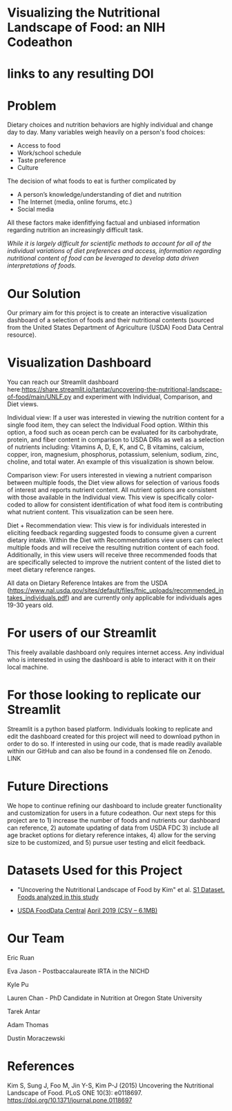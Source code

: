 # Visualizing the Nutritional Landscape of Food: an NIH Codeathon
# links to any resulting DOI


# Problem
Dietary choices and nutrition behaviors are highly individual and change day to day. Many variables weigh heavily on a person's food choices:
- Access to food
- Work/school schedule
- Taste preference
- Culture

The decision of what foods to eat is further complicated by
- A person’s knowledge/understanding of diet and nutrition
- The Internet (media, online forums, etc.)
- Social media

All these factors make idenfitfying factual and unbiased information regarding nutrition an increasingly difficult task.

*While it is largely difficult for scientific methods to account for all of the individual variations of diet preferences and access, information regarding nutritional content of food can be leveraged to develop data driven interpretations of foods.*

# Our Solution

Our primary aim for this project is to create an interactive visualization dashboard of a selection of foods and their nutritional contents (sourced from the United States Department of Agriculture (USDA) Food Data Central resource). 

# Visualization Dashboard

You can reach our Streamlit dashboard here:https://share.streamlit.io/tantar/uncovering-the-nutritional-landscape-of-food/main/UNLF.py and experiment with Individual, Comparison, and Diet views. 

Individual view: If a user was interested in viewing the nutrition content for a single food item, they can select the Individual Food option. Within this option, a food such as ocean perch can be evaluated for its carbohydrate, protein, and fiber content in comparison to USDA DRIs as well as a selection of nutrients including: Vitamins A, D, E, K, and C, B vitamins, calcium, copper, iron, magnesium, phosphorus, potassium, selenium, sodium, zinc, choline, and total water. An example of this visualization is shown below.

Comparison view: For users interested in viewing a nutrient comparison between multiple foods, the Diet view allows for selection of various foods of interest and reports nutrient content. All nutrient options are consistent with those available in the Individual view. This view is specifically color-coded to allow for consistent identification of what food item is contributing what nutrient content. This visualization can be seen here.

Diet + Recommendation view: This view is for individuals interested in eliciting feedback regarding suggested foods to consume given a current dietary intake. Within the Diet with Recommendations view users can  select multiple foods and will receive the resulting nutrition content of each food. Additionally, in this view users will receive three recommended foods that are specifically selected to improve the nutrient content of the listed diet to meet dietary reference ranges. 

All data on Dietary Reference Intakes are from the USDA (https://www.nal.usda.gov/sites/default/files/fnic_uploads/recommended_intakes_individuals.pdf) and are currently only applicable for individuals ages 19-30 years old. 


# For users of our Streamlit
This freely available dashboard only requires internet access. Any individual who is interested in using the dashboard is able to interact with it on their local machine.

# For those looking to replicate our Streamlit
Streamlit is a python based platform. Individuals looking to replicate and edit the dashboard created for this project will need to download python in order to do so. If interested in using our code, that is made readily available within our GitHub and can also be found in a condensed file on Zenodo. LINK

# Future Directions
We hope to continue refining our dashboard to include greater functionality and customization for users in a future codeathon. Our next steps for this project are to 1) increase the number of foods and nutrients our dashboard can reference, 2) automate updating of data from USDA FDC 3) include all age bracket options for dietary reference intakes, 4) allow for the serving size to be customized, and 5) pursue user testing and elicit feedback. 

# Datasets Used for this Project
- "Uncovering the Nutritional Landscape of Food by Kim" et al. [S1 Dataset. Foods analyzed in this study](https://journals.plos.org/plosone/article?id=10.1371/journal.pone.0118697#references)

- [USDA FoodData Central](https://fdc.nal.usda.gov/download-datasets.html) [April 2019 (CSV – 6.1MB)](https://fdc.nal.usda.gov/fdc-datasets/FoodData_Central_sr_legacy_food_csv_%202019-04-02.zip)

# Our Team
Eric Ruan

Eva Jason - Postbaccalaureate IRTA in the NICHD

Kyle Pu

Lauren Chan - PhD Candidate in Nutrition at Oregon State University

Tarek Antar

Adam Thomas

Dustin Moraczewski

# References

Kim S, Sung J, Foo M, Jin Y-S, Kim P-J (2015) Uncovering the Nutritional Landscape of Food. PLoS ONE 10(3): e0118697. https://doi.org/10.1371/journal.pone.0118697

